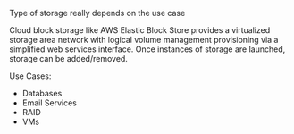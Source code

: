 Type of storage really depends on the use case

Cloud block storage like AWS Elastic Block Store provides a virtualized storage area network with logical
volume management provisioning via a simplified web services interface.
Once instances of storage are launched, storage can be added/removed.

Use Cases:
- Databases
- Email Services
- RAID
- VMs